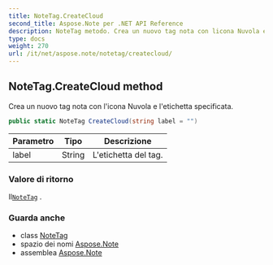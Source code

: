 ```yaml
---
title: NoteTag.CreateCloud
second_title: Aspose.Note per .NET API Reference
description: NoteTag metodo. Crea un nuovo tag nota con licona Nuvola e letichetta specificata.
type: docs
weight: 270
url: /it/net/aspose.note/notetag/createcloud/
---
```

## NoteTag.CreateCloud method

Crea un nuovo tag nota con l'icona Nuvola e l'etichetta specificata.

```csharp
public static NoteTag CreateCloud(string label = "")
```

| Parametro | Tipo | Descrizione |
| --- | --- | --- |
| label | String | L'etichetta del tag. |

### Valore di ritorno

Il[`NoteTag`](../) .

### Guarda anche

* class [NoteTag](../)
* spazio dei nomi [Aspose.Note](../../notetag/)
* assemblea [Aspose.Note](../../../)


